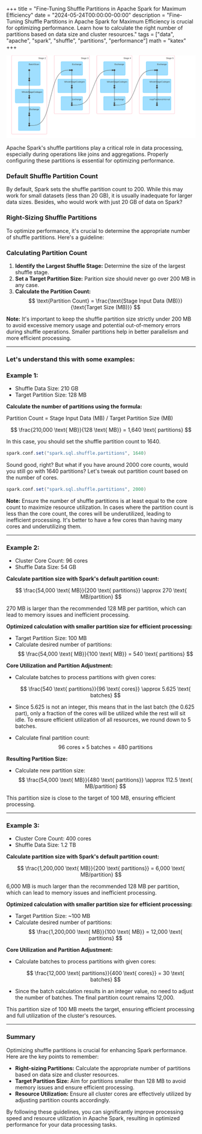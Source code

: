 +++
title = "Fine-Tuning Shuffle Partitions in Apache Spark for Maximum Efficiency"
date = "2024-05-24T00:00:00-00:00"
description = "Fine-Tuning Shuffle Partitions in Apache Spark for Maximum Efficiency is crucial for optimizing performance. Learn how to calculate the right number of partitions based on data size and cluster resources."
tags = ["data", "apache", "spark", "shuffle", "partitions", "performance"]
math = "katex"
+++

![banner](/images/fine-tuning-shuffle-partitions-in-apache-spark-for-maximum-efficiency/banner.png)

Apache Spark's shuffle partitions play a critical role in data processing, especially during operations like joins and aggregations. Properly configuring these partitions is essential for optimizing performance.

### Default Shuffle Partition Count

By default, Spark sets the shuffle partition count to 200. While this may work for small datasets (less than 20 GB), it is usually inadequate for larger data sizes. Besides, who would work with just 20 GB of data on Spark?

### Right-Sizing Shuffle Partitions

To optimize performance, it's crucial to determine the appropriate number of shuffle partitions. Here's a guideline:

### Calculating Partition Count

1. **Identify the Largest Shuffle Stage:** Determine the size of the largest shuffle stage.
2. **Set a Target Partition Size:** Parition size should never go over 200 MB in any case.
3. **Calculate the Partition Count:**
   $$
   \text{Partition Count} = \frac{\text{Stage Input Data (MB)}}{\text{Target Size (MB)}}
   $$

**Note:** It's important to keep the shuffle partition size strictly under 200 MB to avoid excessive memory usage and potential out-of-memory errors during shuffle operations. Smaller partitions help in better parallelism and more efficient processing.

---

### Let's understand this with some examples:

### Example 1:

- Shuffle Data Size: 210 GB
- Target Partition Size: 128 MB

**Calculate the number of partitions using the formula:**

Partition Count = Stage Input Data (MB) / Target Partition Size (MB)

$$
  \frac{210,000 \text{ MB}}{128 \text{ MB}} = 1,640 \text{ partitions}
$$

In this case, you should set the shuffle partition count to 1640.

```scala
spark.conf.set("spark.sql.shuffle.partitions", 1640)
```

Sound good, right? But what if you have around 2000 core counts, would you still go with 1640 partitions? Let's tweak out partition count based on the number of cores.

```scala
spark.conf.set("spark.sql.shuffle.partitions", 2000)
```

**Note:** Ensure the number of shuffle partitions is at least equal to the core count to maximize resource utilization. In cases where the partition count is less than the core count, the cores will be underutilized, leading to inefficient processing. It's better to have a few cores than having many cores and underutilizing them.

---

### Example 2:

- Cluster Core Count: 96 cores
- Shuffle Data Size: 54 GB

**Calculate partition size with Spark's default partition count:**

$$
\frac{54,000 \text{ MB}}{200 \text{ partitions}} \approx 270 \text{ MB/partition}
$$

270 MB is larger than the recommended 128 MB per partition, which can lead to memory issues and inefficient processing.

**Optimized calculation with smaller partition size for efficient processing:**

- Target Partition Size: 100 MB
- Calculate desired number of partitions:
  $$
  \frac{54,000 \text{ MB}}{100 \text{ MB}} = 540 \text{ partitions}
  $$

**Core Utilization and Partition Adjustment:**

- Calculate batches to process partitions with given cores:

  $$
  \frac{540 \text{ partitions}}{96 \text{ cores}} \approx 5.625 \text{ batches}
  $$

- Since 5.625 is not an integer, this means that in the last batch (the 0.625 part), only a fraction of the cores will be utilized while the rest will sit idle. To ensure efficient utilization of all resources, we round down to 5 batches.
- Calculate final partition count:
  $$
  96 \text{ cores} \times 5 \text{ batches} = 480 \text{ partitions}
  $$

**Resulting Partition Size:**

- Calculate new partition size:
  $$
  \frac{54,000 \text{ MB}}{480 \text{ partitions}} \approx 112.5 \text{ MB/partition}
  $$

This partition size is close to the target of 100 MB, ensuring efficient processing.

---

### Example 3:

- Cluster Core Count: 400 cores
- Shuffle Data Size: 1.2 TB

**Calculate partition size with Spark's default partition count:**

$$
\frac{1,200,000 \text{ MB}}{200 \text{ partitions}} = 6,000 \text{ MB/partition}
$$

6,000 MB is much larger than the recommended 128 MB per partition, which can lead to memory issues and inefficient processing.

**Optimized calculation with smaller partition size for efficient processing:**

- Target Partition Size: ~100 MB
- Calculate desired number of partitions:
  $$
  \frac{1,200,000 \text{ MB}}{100 \text{ MB}} = 12,000 \text{ partitions}
  $$

**Core Utilization and Partition Adjustment:**

- Calculate batches to process partitions with given cores:

  $$
  \frac{12,000 \text{ partitions}}{400 \text{ cores}} = 30 \text{ batches}
  $$

- Since the batch calculation results in an integer value, no need to adjust the number of batches. The final partition count remains 12,000.

This partition size of 100 MB meets the target, ensuring efficient processing and full utilization of the cluster's resources.

---

### Summary

Optimizing shuffle partitions is crucial for enhancing Spark performance. Here are the key points to remember:

- **Right-sizing Partitions:** Calculate the appropriate number of partitions based on data size and cluster resources.
- **Target Partition Size:** Aim for partitions smaller than 128 MB to avoid memory issues and ensure efficient processing.
- **Resource Utilization:** Ensure all cluster cores are effectively utilized by adjusting partition counts accordingly.

By following these guidelines, you can significantly improve processing speed and resource utilization in Apache Spark, resulting in optimized performance for your data processing tasks.
